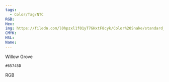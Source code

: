 ```yaml
---
tags:
  - Color/Tag/NTC
RGB:
Hex:
img: https://filedn.com/l0hpzxl1f01yT7GHxtF8cyk/Color%20Snake/standard_csv_to_svg/%23/65745D.svg
CMYK:
HSL:
Name:
---
```

Willow Grove
```palette
#65745D
```
RGB
